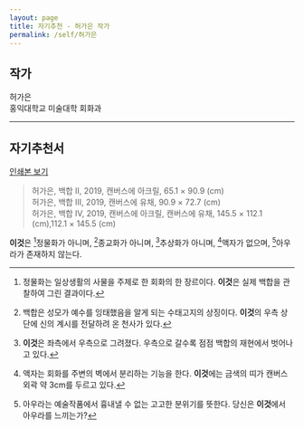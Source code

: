 ```yaml
---
layout: page
title: 자기추천 - 허가은 작가
permalink: /self/허가은
---
```



## 작가
허가은  
홍익대학교 미술대학 회화과  

------------------------

## 자기추천서   
[인쇄본 보기](https://drive.google.com/file/d/1oLjF-f94bDYD_UYepvbkUhKV61NLmMUe/view?usp=sharing)   
  
    
   
> 허가은, 백합 II, 2019, 캔버스에 아크릴, 65.1 × 90.9 (cm)   
> 허가은, 백합 III, 2019, 캔버스에 유채, 90.9 × 72.7 (cm)   
> 허가은, 백합 IV, 2019, 캔버스에 아크릴, 캔버스에 유채, 145.5 × 112.1 (cm),112.1 × 145.5 (cm)   
   
**이것**은  [^1]정물화가 아니며, [^2]종교화가 아니며, [^3]추상화가 아니며, [^4]액자가 없으며, [^5]아우라가 존재하지 않는다.  

[^1]: 정물화는 일상생활의 사물을 주제로 한 회화의 한 장르이다. **이것**은 실제 백합을 관찰하여 그린 결과이다.  
[^2]: 백합은 성모가 예수를 잉태했음을 알게 되는 수태고지의 상징이다. **이것**의 우측 상단에 신의 계시를 전달하려 온 천사가 있다.  
[^3]: **이것**은 좌측에서 우측으로 그려졌다. 우측으로 갈수록 점점 백합의 재현에서 벗어나고 있다.  
[^4]: 액자는 회화를 주변의 벽에서 분리하는 기능을 한다. **이것**에는 금색의 띠가 캔버스 외곽 약 3cm를 두르고 있다.   
[^5]: 아우라는 예술작품에서 흉내낼 수 없는 고고한 분위기를 뜻한다. 당신은 **이것**에서 아우라를 느끼는가?  
